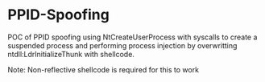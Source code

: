 # PPID-Spoofing

POC of PPID spoofing using NtCreateUserProcess with syscalls to create a suspended process and performing process injection by overwritting ntdll:LdrInitializeThunk with shellcode.

Note: Non-reflective shellcode is required for this to work
